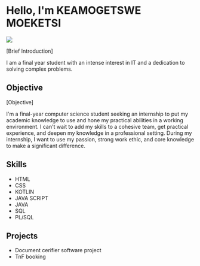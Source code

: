 # Hello, I'm KEAMOGETSWE MOEKETSI
<a href="www.linkedin.com/in/keachantelmoeketsi"><img src="https://img.shields.io/badge/-LinkedIn-0072b1?&style=for-the-badge&logo=linkedin&logoColor=white" /></a>

[Brief Introduction]

I am a final year student with an intense interest in IT and a dedication to solving complex problems.

## Objective
[Objective]

I'm a final-year computer science student seeking an internship to put my academic knowledge to use and hone my practical abilities in a working environment. I can't wait to add my skills to a cohesive team, get practical experience, and deepen my knowledge in a professional setting. During my internship, I want to use my passion, strong work ethic, and core knowledge to make a significant difference.

## Skills

- HTML
- CSS
- KOTLIN
- JAVA SCRIPT
- JAVA
- SQL
- PL/SQL


## Projects
- Document cerifier software project
- TnF booking

